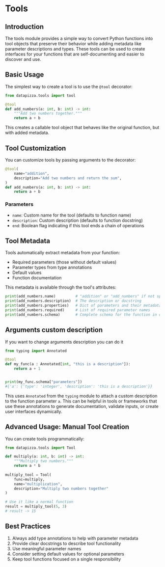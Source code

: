 # Tools

## Introduction

The tools module provides a simple way to convert Python functions into tool objects that preserve their behavior while adding metadata like parameter descriptions and types. These tools can be used to create interfaces for your functions that are self-documenting and easier to discover and use.

## Basic Usage

The simplest way to create a tool is to use the `@tool` decorator:

```python
from datapizza.tools import tool

@tool
def add_numbers(a: int, b: int) -> int:
    """Add two numbers together."""
    return a + b
```

This creates a callable tool object that behaves like the original function, but with added metadata.

## Tool Customization

You can customize tools by passing arguments to the decorator:

```python
@tool(
    name="addition", 
    description="Add two numbers and return the sum",
)
def add_numbers(a: int, b: int) -> int:
    return a + b
```

### Parameters

- `name`: Custom name for the tool (defaults to function name)
- `description`: Custom description (defaults to function docstring)
- `end`: Boolean flag indicating if this tool ends a chain of operations

## Tool Metadata

Tools automatically extract metadata from your function:

- Required parameters (those without default values)
- Parameter types from type annotations
- Default values
- Function documentation

This metadata is available through the tool's attributes:

```python
print(add_numbers.name)         # "addition" or "add_numbers" if not specified
print(add_numbers.description)  # The description or docstring
print(add_numbers.properties)   # Dict of parameters and their metadata
print(add_numbers.required)     # List of required parameter names
print(add_numbers.schema)       # Complete schema for the function in openAI standard
```


## Arguments custom description

If you want to change arguments description you can do it 

```py
from typing import Annotated

@tool
def my_func(a : Annotated[int, "this is a description"]):
    return a + 1


print(my_func.schema["parameters"])
#{'a': {'type': 'integer', 'description': 'this is a description'}}
```
This uses `Annotated` from the `typing` module to attach a custom description to the function parameter `a`. This can be helpful in tools or frameworks that use these annotations to generate documentation, validate inputs, or create user interfaces dynamically.


## Advanced Usage: Manual Tool Creation

You can create tools programmatically:

```python
from datapizza.tools import Tool

def multiply(a: int, b: int) -> int:
    """Multiply two numbers."""
    return a * b
    
multiply_tool = Tool(
    func=multiply,
    name="multiplication",
    description="Multiply two numbers together"
)

# Use it like a normal function
result = multiply_tool(5, 3)
# result -> 15
```

## Best Practices

1. Always add type annotations to help with parameter metadata
2. Provide clear docstrings to describe tool functionality
3. Use meaningful parameter names
4. Consider setting default values for optional parameters
5. Keep tool functions focused on a single responsibility
